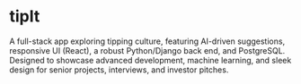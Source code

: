 # tipIt
A full-stack app exploring tipping culture, featuring AI-driven suggestions, responsive UI (React), a robust Python/Django back end, and PostgreSQL. Designed to showcase advanced development, machine learning, and sleek design for senior projects, interviews, and investor pitches.
